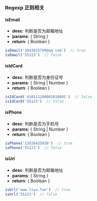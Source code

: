 ### Regexp 正则相关

#### isEmail
- **desc**: 判断是否为邮箱地址
- **params**: { String }
- **return**: { Boolean }

```javascript
isEmail('1042625709@qq.com')  // true
isEmail('55123')  // false
```

#### isIdCard
- **desc**: 判断是否为身份证号
- **params**: { String | Number }
- **return**: { Boolean }

```javascript
isIdCard('410111200001010001')  // false
isIdCard('55123')  // false
```

#### isPhone
- **desc**: 判断是否为手机号
- **params**: { String | Number }
- **return**: { Boolean }

```javascript
isPhone('13526435030')  // true
isPhone('55123')  // false
```

#### isUrl
- **desc**: 判断是否为邮箱地址
- **params**: { String }
- **return**: { Boolean }

```javascript
isUrl('www.liyu.fun')  // true
isUrl('55123')  // false
```